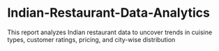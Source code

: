 # Indian-Restaurant-Data-Analytics
This report analyzes Indian restaurant data to uncover trends in cuisine types, customer ratings, pricing, and city-wise distribution

